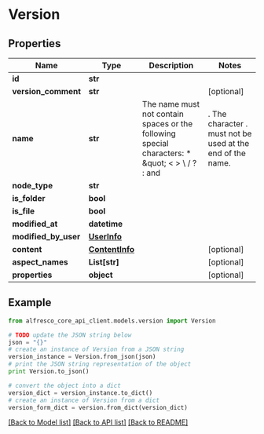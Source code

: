 # Version


## Properties
Name | Type | Description | Notes
------------ | ------------- | ------------- | -------------
**id** | **str** |  | 
**version_comment** | **str** |  | [optional] 
**name** | **str** | The name must not contain spaces or the following special characters: * \&quot; &lt; &gt; \\ / ? : and |. The character . must not be used at the end of the name.  | 
**node_type** | **str** |  | 
**is_folder** | **bool** |  | 
**is_file** | **bool** |  | 
**modified_at** | **datetime** |  | 
**modified_by_user** | [**UserInfo**](UserInfo.md) |  | 
**content** | [**ContentInfo**](ContentInfo.md) |  | [optional] 
**aspect_names** | **List[str]** |  | [optional] 
**properties** | **object** |  | [optional] 

## Example

```python
from alfresco_core_api_client.models.version import Version

# TODO update the JSON string below
json = "{}"
# create an instance of Version from a JSON string
version_instance = Version.from_json(json)
# print the JSON string representation of the object
print Version.to_json()

# convert the object into a dict
version_dict = version_instance.to_dict()
# create an instance of Version from a dict
version_form_dict = version.from_dict(version_dict)
```
[[Back to Model list]](../README.md#documentation-for-models) [[Back to API list]](../README.md#documentation-for-api-endpoints) [[Back to README]](../README.md)


